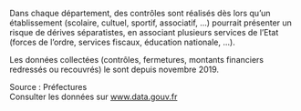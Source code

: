 <p>
  Dans chaque département, des contrôles sont réalisés dès lors qu’un établissement (scolaire, cultuel, sportif, associatif, …) pourrait présenter un risque de dérives séparatistes, en associant plusieurs services de l’Etat (forces de l’ordre, services fiscaux, éducation nationale, …). 
</p>
<p>
  Les données collectées (contrôles, fermetures, montants financiers redressés ou recouvrés) le sont depuis novembre 2019.
</p>
<p class="font-italic body-2">Source : Préfectures <br> Consulter les données sur <a target="_blank" href="https://www.data.gouv.fr/fr/datasets/barometre-des-resultats-de-laction-publique/">www.data.gouv.fr</a></p>
